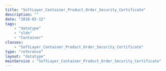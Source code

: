 ```yaml
---
title: "SoftLayer_Container_Product_Order_Security_Certificate"
description: ""
date: "2018-02-12"
tags:
    - "datatype"
    - "sldn"
    - "Container"
classes:
    - "SoftLayer_Container_Product_Order_Security_Certificate"
type: "reference"
layout: "datatype"
mainService : "SoftLayer_Container_Product_Order_Security_Certificate"
---
```

